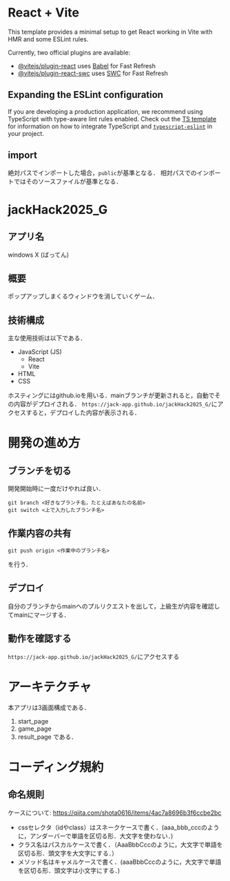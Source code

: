 # React + Vite

This template provides a minimal setup to get React working in Vite with HMR and some ESLint rules.

Currently, two official plugins are available:

- [@vitejs/plugin-react](https://github.com/vitejs/vite-plugin-react/blob/main/packages/plugin-react) uses [Babel](https://babeljs.io/) for Fast Refresh
- [@vitejs/plugin-react-swc](https://github.com/vitejs/vite-plugin-react/blob/main/packages/plugin-react-swc) uses [SWC](https://swc.rs/) for Fast Refresh

## Expanding the ESLint configuration

If you are developing a production application, we recommend using TypeScript with type-aware lint rules enabled. Check out the [TS template](https://github.com/vitejs/vite/tree/main/packages/create-vite/template-react-ts) for information on how to integrate TypeScript and [`typescript-eslint`](https://typescript-eslint.io) in your project.

## import

絶対パスでインポートした場合，`public`が基準となる．
相対パスでのインポートではそのソースファイルが基準となる．

# jackHack2025_G

## アプリ名
windows X (ばってん)

## 概要
ポップアップしまくるウィンドウを消していくゲーム．

## 技術構成

主な使用技術は以下である．
- JavaScript (JS)
    - React
    - Vite
- HTML
- CSS

ホスティングにはgithub.ioを用いる．mainブランチが更新されると，自動でその内容がデプロイされる．
`https://jack-app.github.io/jackHack2025_G/`にアクセスすると，デプロイした内容が表示される．

# 開発の進め方

## ブランチを切る

開発開始時に一度だけやれば良い．
```
git branch <好きなブランチ名，たとえばあなたの名前>
git switch <上で入力したブランチ名>
```

## 作業内容の共有

```
git push origin <作業中のブランチ名>
```
を行う．

## デプロイ

自分のブランチからmainへのプルリクエストを出して，上級生が内容を確認してmainにマージする．

## 動作を確認する

`https://jack-app.github.io/jackHack2025_G/`にアクセスする

# アーキテクチャ

本アプリは3画面構成である．
1. start_page
2. game_page
3. result_page
である．

# コーディング規約

## 命名規則

ケースについて: https://qiita.com/shota0616/items/4ac7a8696b3f6ccbe2bc

- cssセレクタ（idやclass）はスネークケースで書く．(aaa_bbb_cccのように，アンダーバーで単語を区切る形．大文字を使わない．)
- クラス名はパスカルケースで書く．（AaaBbbCccのように，大文字で単語を区切る形．頭文字を大文字にする．）
- メソッド名はキャメルケースで書く．(aaaBbbCccのように，大文字で単語を区切る形．頭文字は小文字にする．)
